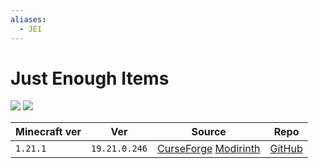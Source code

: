 ```yaml
---
aliases:
  - JEI
---
```


# Just Enough Items

![](https://media.forgecdn.net/avatars/thumbnails/29/69/256/256/635838945588716414.jpeg)
![](https://media.forgecdn.net/attachments/31/417/thzzdin.png)

| Minecraft ver | Ver           | Source                                                                                                   | Repo                                              |
| ------------- | ------------- | -------------------------------------------------------------------------------------------------------- | ------------------------------------------------- |
| `1.21.1`      | `19.21.0.246` | [CurseForge](https://www.curseforge.com/minecraft/mc-mods/jei) [Modirinth](https://modrinth.com/mod/jei) | [GitHub](https://github.com/mezz/JustEnoughItems) |
